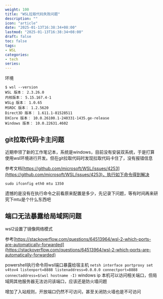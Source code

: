 ```yaml
---
weight: 100
title: "WSL拉取代码失败问题"
description: ""
icon: "article"
date: "2025-01-13T16:38:34+08:00"
lastmod: "2025-01-13T16:38:34+08:00"
draft: false
toc: false
tags:
- WSL
categories:
- tech
series:
---
```


环境

```
$ wsl --version
WSL 版本： 2.3.26.0
内核版本： 5.15.167.4-1
WSLg 版本： 1.0.65
MSRDC 版本： 1.2.5620
Direct3D 版本： 1.611.1-81528511
DXCore 版本： 10.0.26100.1-240331-1435.ge-release
Windows 版本： 10.0.22631.4602
```

## git拉取代码卡主问题

近期申领了新的工作笔记本，系统是windows，目前没有安装双系统，于是打算使用wsl环境进行开发。但在git拉取代码时发现拉取代码卡住了，没有报错信息

参考文档[https://github.com/microsoft/WSL/issues/4253](https://github.com/microsoft/WSL/issues/4253)，执行如下命令得到解决

`sudo ifconfig eth0 mtu 1350`

遗憾的是没有在执行命令之前看原来配置是多少，先记录下问题，等有时间再来研究下mtu是个什么东西吧

## 端口无法暴露给局域网问题

wsl2设置了镜像网络模式

参考[https://stackoverflow.com/questions/64513964/wsl-2-which-ports-are-automatically-forwarded](https://stackoverflow.com/questions/64513964/wsl-2-which-ports-are-automatically-forwarded)

powershell执行命令将wsl端口暴露给宿主机
`netsh interface portproxy set v4tov4 listenport=8888 listenaddress=0.0.0.0 connectport=8888 connectaddress=$(wsl hostname -I)`
windows ip 本机可以访问相关端口，但局域网其他服务器无法访问该端口，应该还是防火墙问题

增加了入站规则，开放端口仍然不可访问，甚至关闭防火墙也是不可访问